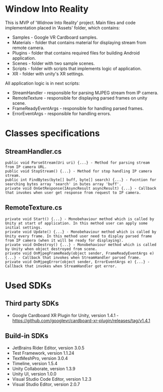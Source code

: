 # Window Into Reality

This is MVP of 'Widnow Into Reality' project. Main files and code implementation placed in 'Assets' folder, which contains:
 - Samples - Google VR Cardboard samples.
 - Materials - folder that contains material for displaying stream from remote camera.
 - Plugins - folder that contains required files for building Android application.
 - Scenes - folder with two sample scenes.
 - Scripts - folder with scripts that implements logic of application.
 - XR - folder with unity's XR settings.
 
All application logic is in next scripts:
 - StreamHandler - responsible for parsing MJPEG stream from IP camera.
 - RemoteTexture - responsible for displaying parsed frames on unity scene.
 - FrameReadyEventArgs - responsible for handling parsed frames.
 - ErrorEventArgs - responsible for handling errors.

# Classes specifications
## StreamHandler.cs
 
```
public void ParseStream(Uri uri) {...} - Method for parsing stream from IP camera URL.
public void StopStream() {...} - Method for stop handling IP camera stream.
public int FindBytes(byte[] buff, byte[] search) {...} - Fucntion for searching bytes array 'search' in butes array 'buff'.
private void OnGetResponse(IAsyncResult asyncResult) {...} - Callback that invokes when user get response from request to IP camera.
```

## RemoteTexture.cs

```
private void Start() {...} - Monobehaviour method which is called by Unity at start of application. In this method user can apply some initial settings. 
private void Update() {...} - Monobehaviour method which is called by Unity every frame. In this method user need to display parsed frame from IP camera (when it will be ready for displaying). 
private void OnDestroy() {...} - Monobehaviour method which is called by Unity when object destroyed from scene. 
private void OnMjpegFrameReady(object sender, FrameReadyEventArgs e) {...} - Callback that invokes when StreamHandler parsed frame.
private void OnMjpegError(object sender, ErrorEventArgs e) {...} - Callback that invokes when StreamHandler got error.
```

# Used SDKs
## Third party SDKs
- Google Cardboard XR Plugin for Unity, version 1.4.1 - https://github.com/googlevr/cardboard-xr-plugin/releases/tag/v1.4.1
## Build-in SDKs
- JetBrains Rider Editor, version 3.0.5
- Test Framework, version 1.1.24
- TextMeshPro, version 3.0.4
- Timeline, version 1.5.4
- Unity Collaborate, version 1.3.9
- Unity UI, version 1.0.0
- Visual Studio Code Editor, version 1.2.3
- Visual Studio Editor, version 2.0.7
